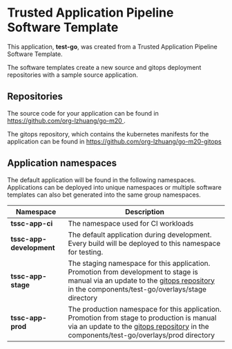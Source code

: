 # Trusted Application Pipeline Software Template

This application, **test-go**, was created from a Trusted Application Pipeline Software Template.

The software templates create a new source and gitops deployment repositories with a sample source application. 

## Repositories

The source code for your application can be found in [https://github.com/org-lzhuang/go-m20 ](https://github.com/org-lzhuang/go-m20 ).
 
The gitops repository, which contains the kubernetes manifests for the application can be found in 
[https://github.com/org-lzhuang/go-m20-gitops ](https://github.com/org-lzhuang/go-m20-gitops ) 

## Application namespaces 

The default application will be found in the following namespaces. Applications can be deployed into unique namespaces or multiple software templates can also bet generated into the same group namespaces.  

|  Namespace   |  Description   |  
| -------- | -------- |
| **tssc-app-ci** | The namespace used for CI workloads |
| **tssc-app-development** | The default application during development. Every build will be deployed to this namespace for testing. |
| **tssc-app-stage** | The staging namespace for this application. Promotion from development to stage is manual via an update to the [gitops repository](https://github.com/org-lzhuang/go-m20-gitops ) in the components/test-go/overlays/stage directory |
| **tssc-app-prod** | The production namespace for this application. Promotion from stage to production is manual via an update to the [gitops repository](https://github.com/org-lzhuang/go-m20-gitops ) in the components/test-go/overlays/prod directory |
